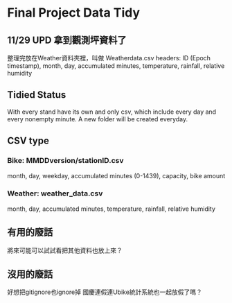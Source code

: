 # Final Project Data Tidy

## 11/29 UPD 拿到觀測坪資料了

整理完放在Weather資料夾裡，叫做 Weatherdata.csv
headers:
ID (Epoch timestamp), month, day, accumulated minutes, temperature, rainfall, relative humidity

## Tidied Status

With every stand have its own and only csv, which include every day and every nonempty minute. A new folder will be created everyday.

## CSV type

### Bike: MMDDversion/stationID.csv
month, day, weekday, accumulated minutes (0-1439), capacity, bike amount

### Weather: weather_data.csv
month, day, accumulated minutes, temperature, rainfall, relative humidity

## 有用的廢話

將來可能可以試試看把其他資料也放上來？

## 沒用的廢話

好想把gitignore也ignore掉
國慶連假連Ubike統計系統也一起放假了嗎？
